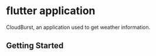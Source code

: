 # flutter application

CloudBurst, an application used to get weather information.

## Getting Started
